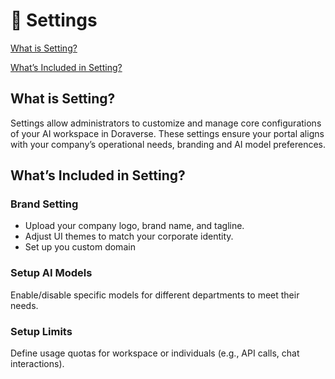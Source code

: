 # 🔀 Settings

[What is Setting?](./#what-is-portal-setting)

[What’s Included in Setting?](./#whats-included-in-portal-setting)

## What is Setting?

Settings allow administrators to customize and manage core configurations of your AI workspace in Doraverse. These settings ensure your portal aligns with your company’s operational needs, branding and AI model preferences.

## What’s Included in Setting?

### Brand Setting

* Upload your company logo, brand name, and tagline.
* Adjust UI themes to match your corporate identity.
* Set up you custom domain&#x20;

### Setup AI Models

Enable/disable specific models for different departments to meet their needs.

### Setup Limits

Define usage quotas for  workspace or individuals (e.g., API calls, chat interactions).
